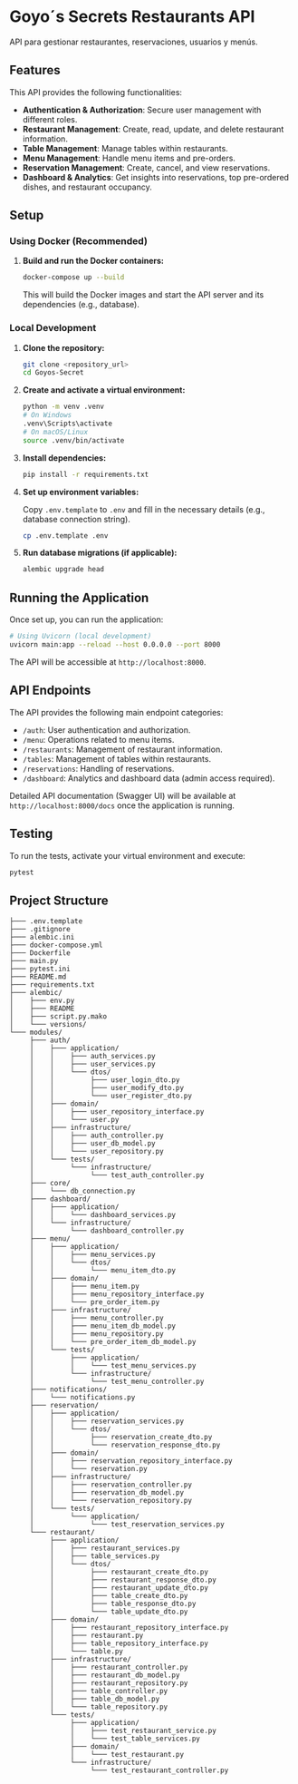 # Goyo´s Secrets Restaurants API

API para gestionar restaurantes, reservaciones, usuarios y menús.

## Features

This API provides the following functionalities:

*   **Authentication & Authorization**: Secure user management with different roles.
*   **Restaurant Management**: Create, read, update, and delete restaurant information.
*   **Table Management**: Manage tables within restaurants.
*   **Menu Management**: Handle menu items and pre-orders.
*   **Reservation Management**: Create, cancel, and view reservations.
*   **Dashboard & Analytics**: Get insights into reservations, top pre-ordered dishes, and restaurant occupancy.

## Setup

### Using Docker (Recommended)

1.  **Build and run the Docker containers:**

    ```bash
    docker-compose up --build
    ```

    This will build the Docker images and start the API server and its dependencies (e.g., database).

### Local Development

1.  **Clone the repository:**

    ```bash
    git clone <repository_url>
    cd Goyos-Secret
    ```

2.  **Create and activate a virtual environment:**

    ```bash
    python -m venv .venv
    # On Windows
    .venv\Scripts\activate
    # On macOS/Linux
    source .venv/bin/activate
    ```

3.  **Install dependencies:**

    ```bash
    pip install -r requirements.txt
    ```

4.  **Set up environment variables:**

    Copy `.env.template` to `.env` and fill in the necessary details (e.g., database connection string).

    ```bash
    cp .env.template .env
    ```

5.  **Run database migrations (if applicable):**

    ```bash
    alembic upgrade head
    ```

## Running the Application

Once set up, you can run the application:

```bash
# Using Uvicorn (local development)
uvicorn main:app --reload --host 0.0.0.0 --port 8000
```

The API will be accessible at `http://localhost:8000`.

## API Endpoints

The API provides the following main endpoint categories:

*   `/auth`: User authentication and authorization.
*   `/menu`: Operations related to menu items.
*   `/restaurants`: Management of restaurant information.
*   `/tables`: Management of tables within restaurants.
*   `/reservations`: Handling of reservations.
*   `/dashboard`: Analytics and dashboard data (admin access required).

Detailed API documentation (Swagger UI) will be available at `http://localhost:8000/docs` once the application is running.

## Testing

To run the tests, activate your virtual environment and execute:

```bash
pytest
```

## Project Structure

```
├─── .env.template
├─── .gitignore
├─── alembic.ini
├─── docker-compose.yml
├─── Dockerfile
├─── main.py
├─── pytest.ini
├─── README.md
├─── requirements.txt
├─── alembic/
│    ├─── env.py
│    ├─── README
│    ├─── script.py.mako
│    └─── versions/
└─── modules/
     ├─── auth/
     │    ├─── application/
     │    │    ├─── auth_services.py
     │    │    ├─── user_services.py
     │    │    └─── dtos/
     │    │         ├─── user_login_dto.py
     │    │         ├─── user_modify_dto.py
     │    │         └─── user_register_dto.py
     │    ├─── domain/
     │    │    ├─── user_repository_interface.py
     │    │    └─── user.py
     │    ├─── infrastructure/
     │    │    ├─── auth_controller.py
     │    │    ├─── user_db_model.py
     │    │    └─── user_repository.py
     │    └─── tests/
     │         └─── infrastructure/
     │              └─── test_auth_controller.py
     ├─── core/
     │    └─── db_connection.py
     ├─── dashboard/
     │    ├─── application/
     │    │    └─── dashboard_services.py
     │    └─── infrastructure/
     │         └─── dashboard_controller.py
     ├─── menu/
     │    ├─── application/
     │    │    ├─── menu_services.py
     │    │    └─── dtos/
     │    │         └─── menu_item_dto.py
     │    ├─── domain/
     │    │    ├─── menu_item.py
     │    │    ├─── menu_repository_interface.py
     │    │    └─── pre_order_item.py
     │    ├─── infrastructure/
     │    │    ├─── menu_controller.py
     │    │    ├─── menu_item_db_model.py
     │    │    ├─── menu_repository.py
     │    │    └─── pre_order_item_db_model.py
     │    └─── tests/
     │         ├─── application/
     │         │    └─── test_menu_services.py
     │         └─── infrastructure/
     │              └─── test_menu_controller.py
     ├─── notifications/
     │    └─── notifications.py
     ├─── reservation/
     │    ├─── application/
     │    │    ├─── reservation_services.py
     │    │    └─── dtos/
     │    │         ├─── reservation_create_dto.py
     │    │         └─── reservation_response_dto.py
     │    ├─── domain/
     │    │    ├─── reservation_repository_interface.py
     │    │    └─── reservation.py
     │    ├─── infrastructure/
     │    │    ├─── reservation_controller.py
     │    │    ├─── reservation_db_model.py
     │    │    └─── reservation_repository.py
     │    └─── tests/
     │         └─── application/
     │              └─── test_reservation_services.py
     └─── restaurant/
          ├─── application/
          │    ├─── restaurant_services.py
          │    ├─── table_services.py
          │    └─── dtos/
          │         ├─── restaurant_create_dto.py
          │         ├─── restaurant_response_dto.py
          │         ├─── restaurant_update_dto.py
          │         ├─── table_create_dto.py
          │         ├─── table_response_dto.py
          │         └─── table_update_dto.py
          ├─── domain/
          │    ├─── restaurant_repository_interface.py
          │    ├─── restaurant.py
          │    ├─── table_repository_interface.py
          │    └─── table.py
          ├─── infrastructure/
          │    ├─── restaurant_controller.py
          │    ├─── restaurant_db_model.py
          │    ├─── restaurant_repository.py
          │    ├─── table_controller.py
          │    ├─── table_db_model.py
          │    └─── table_repository.py
          └─── tests/
               ├─── application/
               │    ├─── test_restaurant_service.py
               │    └─── test_table_services.py
               ├─── domain/
               │    └─── test_restaurant.py
               └─── infrastructure/
                    └─── test_restaurant_controller.py